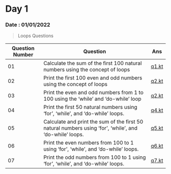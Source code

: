 # Day 1

### Date : 01/01/2022


>Loops Questions

|Question Number|Question|Ans|
|---------------|--------|---|
|01|Calculate the sum of the first 100 natural numbers using the concept of loops|[q1.kt](https://github.com/SM8UTI/Android_App_Development_Internshala_Course/blob/main/Day-1/q1.kt)|
|02|Print the first 100 even and odd numbers using the concept of loops|[q2.kt](https://github.com/SM8UTI/Android_App_Development_Internshala_Course/blob/main/Day-1/q2.kt)|
|03|Print the even and odd numbers from 1 to 100 using the ‘while’ and ‘do-while’ loop|[q2.kt](https://github.com/SM8UTI/Android_App_Development_Internshala_Course/blob/main/Day-1/q3.kt)|
|04|Print the first 50 natural numbers using ‘for’, ‘while’, and ‘do-while’ loops.|[q4.kt](https://github.com/SM8UTI/Android_App_Development_Internshala_Course/blob/main/Day-1/q4.kt)|
|05|Calculate and print the sum of the first 50 natural numbers using ‘for’, ‘while’, and ‘do-while’ loops.|[q5.kt](https://github.com/SM8UTI/Android_App_Development_Internshala_Course/blob/main/Day-1/q5.kt)|
|06|Print the even numbers from 100 to 1 using ‘for’, ‘while’, and ‘do-while’ loops.|[q6.kt](https://github.com/SM8UTI/Android_App_Development_Internshala_Course/blob/main/Day-1/q6.kt)|
|07|Print the odd numbers from 100 to 1 using ‘for’, ‘while’, and ‘do-while’ loops.|[q7.kt](https://github.com/SM8UTI/Android_App_Development_Internshala_Course/blob/main/Day-1/q6.kt)|